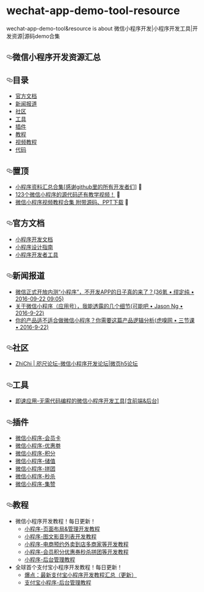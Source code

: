 # wechat-app-demo-tool-resource
wechat-app-demo-tool&amp;resource is about 微信小程序开发|小程序开发工具|开发资源|源码demo合集
      <article class="markdown-body entry-content" itemprop="text"><h1><a href="#微信小程序开发资源汇总" aria-hidden="true" class="anchor" id="user-content-微信小程序开发资源汇总"><svg aria-hidden="true" class="octicon octicon-link" height="16" version="1.1" viewBox="0 0 16 16" width="16"><path fill-rule="evenodd" d="M4 9h1v1H4c-1.5 0-3-1.69-3-3.5S2.55 3 4 3h4c1.45 0 3 1.69 3 3.5 0 1.41-.91 2.72-2 3.25V8.59c.58-.45 1-1.27 1-2.09C10 5.22 8.98 4 8 4H4c-.98 0-2 1.22-2 2.5S3 9 4 9zm9-3h-1v1h1c1 0 2 1.22 2 2.5S13.98 12 13 12H9c-.98 0-2-1.22-2-2.5 0-.83.42-1.64 1-2.09V6.25c-1.09.53-2 1.84-2 3.25C6 11.31 7.55 13 9 13h4c1.45 0 3-1.69 3-3.5S14.5 6 13 6z"></path></svg></a>微信小程序开发资源汇总</h1>
<h2><a href="#目录" aria-hidden="true" class="anchor" id="user-content-目录"><svg aria-hidden="true" class="octicon octicon-link" height="16" version="1.1" viewBox="0 0 16 16" width="16"><path fill-rule="evenodd" d="M4 9h1v1H4c-1.5 0-3-1.69-3-3.5S2.55 3 4 3h4c1.45 0 3 1.69 3 3.5 0 1.41-.91 2.72-2 3.25V8.59c.58-.45 1-1.27 1-2.09C10 5.22 8.98 4 8 4H4c-.98 0-2 1.22-2 2.5S3 9 4 9zm9-3h-1v1h1c1 0 2 1.22 2 2.5S13.98 12 13 12H9c-.98 0-2-1.22-2-2.5 0-.83.42-1.64 1-2.09V6.25c-1.09.53-2 1.84-2 3.25C6 11.31 7.55 13 9 13h4c1.45 0 3-1.69 3-3.5S14.5 6 13 6z"></path></svg></a>目录</h2>
<ul>
<li><a href="#%E5%AE%98%E6%96%B9%E6%96%87%E6%A1%A3">官方文档</a></li>
<li><a href="#%E6%96%B0%E9%97%BB%E6%8A%A5%E9%81%93">新闻报道</a></li>
<li><a href="#%E7%A4%BE%E5%8C%BA">社区</a></li>
<li><a href="#%E5%B7%A5%E5%85%B7">工具</a></li>
<li><a href="#%E6%8F%92%E4%BB%B6">插件</a></li>
<li><a href="#%E6%95%99%E7%A8%8B">教程</a></li>
<li><a href="#%E8%A7%86%E9%A2%91%E6%95%99%E7%A8%8B">视频教程</a></li>
<li><a href="#%E4%BB%A3%E7%A0%81">代码</a></li>
</ul>
<h2><a href="#置顶" aria-hidden="true" class="anchor" id="user-content-置顶"><svg aria-hidden="true" class="octicon octicon-link" height="16" version="1.1" viewBox="0 0 16 16" width="16"><path fill-rule="evenodd" d="M4 9h1v1H4c-1.5 0-3-1.69-3-3.5S2.55 3 4 3h4c1.45 0 3 1.69 3 3.5 0 1.41-.91 2.72-2 3.25V8.59c.58-.45 1-1.27 1-2.09C10 5.22 8.98 4 8 4H4c-.98 0-2 1.22-2 2.5S3 9 4 9zm9-3h-1v1h1c1 0 2 1.22 2 2.5S13.98 12 13 12H9c-.98 0-2-1.22-2-2.5 0-.83.42-1.64 1-2.09V6.25c-1.09.53-2 1.84-2 3.25C6 11.31 7.55 13 9 13h4c1.45 0 3-1.69 3-3.5S14.5 6 13 6z"></path></svg></a>置顶</h2>
<ul>
<li><a href="http://bbs.zhichiwangluo.com/thread-11519-1-1.html">小程序资料汇总合集[感谢github里的所有开发者们]</a> <g-emoji alias="100" fallback-src="https://assets-cdn.github.com/images/icons/emoji/unicode/1f4af.png" ios-version="6.0">💯</g-emoji></li>
<li><a href="http://bbs.zhichiwangluo.com/thread-11832-1-1.html">123个微信小程序的源代码还有教学视频！</a> <g-emoji alias="100" fallback-src="https://assets-cdn.github.com/images/icons/emoji/unicode/1f4af.png" ios-version="6.0">💯</g-emoji></li>
<li><a href="http://bbs.zhichiwangluo.com/thread-11658-1-1.html">微信小程序视频教程合集 附带源码、PPT下载</a> <g-emoji alias="100" fallback-src="https://assets-cdn.github.com/images/icons/emoji/unicode/1f4af.png" ios-version="6.0">💯</g-emoji></li>
</ul>
<h2><a href="#官方文档" aria-hidden="true" class="anchor" id="user-content-官方文档"><svg aria-hidden="true" class="octicon octicon-link" height="16" version="1.1" viewBox="0 0 16 16" width="16"><path fill-rule="evenodd" d="M4 9h1v1H4c-1.5 0-3-1.69-3-3.5S2.55 3 4 3h4c1.45 0 3 1.69 3 3.5 0 1.41-.91 2.72-2 3.25V8.59c.58-.45 1-1.27 1-2.09C10 5.22 8.98 4 8 4H4c-.98 0-2 1.22-2 2.5S3 9 4 9zm9-3h-1v1h1c1 0 2 1.22 2 2.5S13.98 12 13 12H9c-.98 0-2-1.22-2-2.5 0-.83.42-1.64 1-2.09V6.25c-1.09.53-2 1.84-2 3.25C6 11.31 7.55 13 9 13h4c1.45 0 3-1.69 3-3.5S14.5 6 13 6z"></path></svg></a>官方文档</h2>
<ul>
<li><a href="https://mp.weixin.qq.com/debug/wxadoc/dev/index.html">小程序开发文档</a></li>
<li><a href="https://mp.weixin.qq.com/debug/wxadoc/design/index.html">小程序设计指南</a></li>
<li><a href="https://mp.weixin.qq.com/debug/wxadoc/dev/devtools/download.html">小程序开发者工具</a></li>
</ul>
<h2><a href="#新闻报道" aria-hidden="true" class="anchor" id="user-content-新闻报道"><svg aria-hidden="true" class="octicon octicon-link" height="16" version="1.1" viewBox="0 0 16 16" width="16"><path fill-rule="evenodd" d="M4 9h1v1H4c-1.5 0-3-1.69-3-3.5S2.55 3 4 3h4c1.45 0 3 1.69 3 3.5 0 1.41-.91 2.72-2 3.25V8.59c.58-.45 1-1.27 1-2.09C10 5.22 8.98 4 8 4H4c-.98 0-2 1.22-2 2.5S3 9 4 9zm9-3h-1v1h1c1 0 2 1.22 2 2.5S13.98 12 13 12H9c-.98 0-2-1.22-2-2.5 0-.83.42-1.64 1-2.09V6.25c-1.09.53-2 1.84-2 3.25C6 11.31 7.55 13 9 13h4c1.45 0 3-1.69 3-3.5S14.5 6 13 6z"></path></svg></a>新闻报道</h2>
<ul>
<li><a href="https://36kr.com/p/5053349.html">微信正式开放内测“小程序”，不开发APP的日子真的来了？(36氪 • 缪定纯 • 2016-09-22 09:05)</a></li>
<li><a href="https://kenengba.com/post/3515.html">关于微信小程序（应用号），我能透露的几个细节(可能吧 • Jason Ng • 2016-9-22)</a></li>
<li><a href="https://www.huxiu.com/article/164700.html">你的产品适不适合做微信小程序？你需要这篇产品逻辑分析(虎嗅网 • 三节课 • 2016-9-22)</a></li>
</ul>
<h2><a href="#社区" aria-hidden="true" class="anchor" id="user-content-社区"><svg aria-hidden="true" class="octicon octicon-link" height="16" version="1.1" viewBox="0 0 16 16" width="16"><path fill-rule="evenodd" d="M4 9h1v1H4c-1.5 0-3-1.69-3-3.5S2.55 3 4 3h4c1.45 0 3 1.69 3 3.5 0 1.41-.91 2.72-2 3.25V8.59c.58-.45 1-1.27 1-2.09C10 5.22 8.98 4 8 4H4c-.98 0-2 1.22-2 2.5S3 9 4 9zm9-3h-1v1h1c1 0 2 1.22 2 2.5S13.98 12 13 12H9c-.98 0-2-1.22-2-2.5 0-.83.42-1.64 1-2.09V6.25c-1.09.53-2 1.84-2 3.25C6 11.31 7.55 13 9 13h4c1.45 0 3-1.69 3-3.5S14.5 6 13 6z"></path></svg></a>社区</h2>
<ul>
<li><a href="http://bbs.zhichiwangluo.com/">ZhiChi | 咫尺论坛-微信小程序开发论坛|微页h5论坛</a></li>
</ul>
<h2><a href="#工具" aria-hidden="true" class="anchor" id="user-content-工具"><svg aria-hidden="true" class="octicon octicon-link" height="16" version="1.1" viewBox="0 0 16 16" width="16"><path fill-rule="evenodd" d="M4 9h1v1H4c-1.5 0-3-1.69-3-3.5S2.55 3 4 3h4c1.45 0 3 1.69 3 3.5 0 1.41-.91 2.72-2 3.25V8.59c.58-.45 1-1.27 1-2.09C10 5.22 8.98 4 8 4H4c-.98 0-2 1.22-2 2.5S3 9 4 9zm9-3h-1v1h1c1 0 2 1.22 2 2.5S13.98 12 13 12H9c-.98 0-2-1.22-2-2.5 0-.83.42-1.64 1-2.09V6.25c-1.09.53-2 1.84-2 3.25C6 11.31 7.55 13 9 13h4c1.45 0 3-1.69 3-3.5S14.5 6 13 6z"></path></svg></a>工具</h2>
<ul>
<li><a href="http://www.jisuapp.cn/">即速应用-无需代码编程的微信小程序开发工具[含前端&后台]</a></li>
</ul>
<h2><a href="#插件" aria-hidden="true" class="anchor" id="user-content-插件"><svg aria-hidden="true" class="octicon octicon-link" height="16" version="1.1" viewBox="0 0 16 16" width="16"><path fill-rule="evenodd" d="M4 9h1v1H4c-1.5 0-3-1.69-3-3.5S2.55 3 4 3h4c1.45 0 3 1.69 3 3.5 0 1.41-.91 2.72-2 3.25V8.59c.58-.45 1-1.27 1-2.09C10 5.22 8.98 4 8 4H4c-.98 0-2 1.22-2 2.5S3 9 4 9zm9-3h-1v1h1c1 0 2 1.22 2 2.5S13.98 12 13 12H9c-.98 0-2-1.22-2-2.5 0-.83.42-1.64 1-2.09V6.25c-1.09.53-2 1.84-2 3.25C6 11.31 7.55 13 9 13h4c1.45 0 3-1.69 3-3.5S14.5 6 13 6z"></path></svg></a>插件</h2>
<ul>
<li><a href="http://bbs.zhichiwangluo.com/thread-12116-1-1.html">微信小程序-会员卡</a></li>
<li><a href="http://bbs.zhichiwangluo.com/thread-14086-1-1.html">微信小程序-优惠劵</a></li>
<li><a href="http://bbs.zhichiwangluo.com/thread-12116-1-1.html">微信小程序-积分</a></li>
<li><a href="http://bbs.zhichiwangluo.com/thread-14337-1-3.html">微信小程序-储值</a></li>
<li><a href="http://bbs.zhichiwangluo.com/thread-12869-1-1.html">微信小程序-拼团</a></li>
<li><a href="http://bbs.zhichiwangluo.com/thread-12834-1-1.html">微信小程序-秒杀</a></li>
<li><a href="http://bbs.zhichiwangluo.com/thread-12839-1-4.html">微信小程序-集赞</a></li>
</ul>
<h2><a href="#教程" aria-hidden="true" class="anchor" id="user-content-教程"><svg aria-hidden="true" class="octicon octicon-link" height="16" version="1.1" viewBox="0 0 16 16" width="16"><path fill-rule="evenodd" d="M4 9h1v1H4c-1.5 0-3-1.69-3-3.5S2.55 3 4 3h4c1.45 0 3 1.69 3 3.5 0 1.41-.91 2.72-2 3.25V8.59c.58-.45 1-1.27 1-2.09C10 5.22 8.98 4 8 4H4c-.98 0-2 1.22-2 2.5S3 9 4 9zm9-3h-1v1h1c1 0 2 1.22 2 2.5S13.98 12 13 12H9c-.98 0-2-1.22-2-2.5 0-.83.42-1.64 1-2.09V6.25c-1.09.53-2 1.84-2 3.25C6 11.31 7.55 13 9 13h4c1.45 0 3-1.69 3-3.5S14.5 6 13 6z"></path></svg></a>教程</h2>
<ul>
<li>微信小程序开发教程！每日更新！
<ul>
<li><a href="http://bbs.zhichiwangluo.com/thread-11085-1-1.html">小程序-页面布局&管理开发教程</a></li>
<li><a href="http://bbs.zhichiwangluo.com/thread-11085-1-1.html">小程序-图文影音列表开发教程</a></li>
<li><a href="http://bbs.zhichiwangluo.com/thread-11085-1-1.html">小程序-电商预约外卖到店多商家等开发教程</a></li>
<li><a href="http://bbs.zhichiwangluo.com/thread-11085-1-1.html">小程序-会员积分优惠券秒杀拼团等开发教程</a></li> 
<li><a href="http://bbs.zhichiwangluo.com/thread-11085-1-1.html">小程序-后台管理教程</a></li>
</ul>
</li>
      
<li>全球首个支付宝小程序开发教程！每日更新！
<ul>
<li><a href="http://bbs.zhichiwangluo.com/thread-14359-1-1.html">爆点：最新支付宝小程序开发教程汇总（更新）</a></li>
<li><a href="http://bbs.zhichiwangluo.com/thread-11085-1-1.html">支付宝小程序-后台管理教程</a></li>
</ul>
</li>
